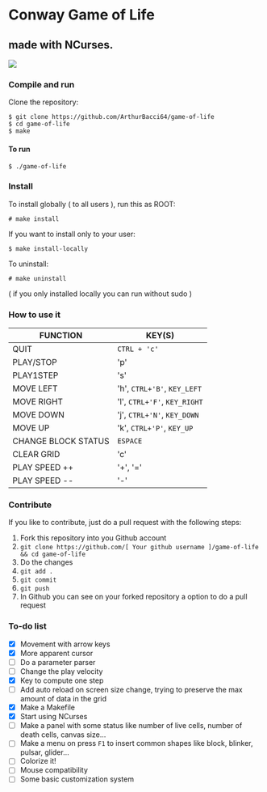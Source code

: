 # Conway Game of Life

## made with NCurses.

<a href="https://asciinema.org/a/361528" target="_blank"><img src="https://asciinema.org/a/361528.svg" /></a>

### Compile and run

Clone the repository:

```
$ git clone https://github.com/ArthurBacci64/game-of-life
$ cd game-of-life
$ make
```

#### To run

```
$ ./game-of-life
```

### Install

To install globally ( to all users ), run this as ROOT:

```
# make install
```

If you want to install only to your user:

```
$ make install-locally
```

To uninstall:

```
# make uninstall
```

( if you only installed locally you can run without sudo )


### How to use it

| FUNCTION            | KEY(S)                       |
| ------------------- | ---------------------------- |
| QUIT                | `CTRL + 'c'`                 |
| PLAY/STOP           | 'p'                          |
| PLAY1STEP           | 's'                          |
| MOVE LEFT           | 'h', `CTRL+'B'`, `KEY_LEFT`  |
| MOVE RIGHT          | 'l', `CTRL+'F'`, `KEY_RIGHT` |
| MOVE DOWN           | 'j', `CTRL+'N'`, `KEY_DOWN`  |
| MOVE UP             | 'k', `CTRL+'P'`, `KEY_UP`    |
| CHANGE BLOCK STATUS | `ESPACE`                     |
| CLEAR GRID          | 'c'                          |
| PLAY SPEED ++       | '+', '='                     |
| PLAY SPEED --       | '-'                          |


### Contribute

If you like to contribute, just do a pull request with the following steps:

1. Fork this repository into you Github account
2. `git clone https://github.com/[ Your github username ]/game-of-life && cd game-of-life`
3. Do the changes
4. `git add .`
5. `git commit`
6. `git push`
7. In Github you can see on your forked repository a option to do a pull request

### To-do list

- [X] Movement with arrow keys
- [x] More apparent cursor
- [ ] Do a parameter parser
- [ ] Change the play velocity
- [x] Key to compute one step
- [ ] Add auto reload on screen size change, trying to preserve the max amount of data in the grid 
- [x] Make a Makefile
- [X] Start using NCurses
- [ ] Make a panel with some status like number of live cells, number of death cells, canvas size...
- [ ] Make a menu on press `F1` to insert common shapes like block, blinker, pulsar, glider...
- [ ] Colorize it!
- [ ] Mouse compatibility
- [ ] Some basic customization system
